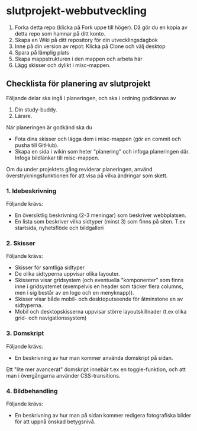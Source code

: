 # slutprojekt-webbutveckling

1. Forka detta repo (klicka på Fork uppe till höger). Då gör du en kopia av detta repo som hamnar på ditt konto.
2. Skapa en Wiki på ditt repository för din utvecklingsdagbok
3. Inne på din version av repot: Klicka på Clone och välj desktop 
4. Spara på lämplig plats
5. Skapa mappstrukturen i den mappen och arbeta här
6. Lägg skisser och dylikt i misc-mappen.

## Checklista för planering av slutprojekt

Följande delar ska ingå i planeringen, och ska i ordning godkännas av

1. Din study-buddy.
2. Lärare.

När planeringen är godkänd ska du

* Fota dina skisser och lägga dem i misc-mappen (gör en commit och pusha till GitHub).
* Skapa en sida i wikin som heter "planering" och infoga planeringen där. Infoga bildlänkar till misc-mappen.

Om du under projektets gång reviderar planeringen, använd överstrykningsfunktionen för att visa på vilka ändringar som skett.

### 1. Idebeskrivning

Följande krävs:

* En översiktlig beskrivning (2-3 meningar) som beskriver webbplatsen.
* En lista som beskriver vilka sidtyper (minst 3) som finns på siten. T.ex startsida, nyhetsflöde och bildgalleri

### 2. Skisser

Följande krävs:

* Skisser för samtliga sidtyper
* De olika sidtyperna uppvisar olika layouter.
* Skisserna visar gridsystem (och eventuella "komponenter" som finns inne i gridsystemet (exempelvis en header som täcker flera columns, men i sig består av en logo och en menyknapp)).
* Skisser visar både mobil- och desktoputseende för åtminstone en av sidtyperna.
* Mobil och desktopskisserna uppvisar större layoutskillnader (t.ex olika grid- och navigationssystem)

### 3. Domskript 

Följande krävs:

* En beskrivning av hur man kommer använda domskript på sidan.

Ett "lite mer avancerat" domskript innebär t.ex en toggle-funktion, och att man i övergångarna använder CSS-transitions.

### 4. Bildbehandling

Följande krävs: 

* En beskrivning av hur man på sidan kommer redigera fotografiska bilder för att uppnå önskad betygsnivå.




